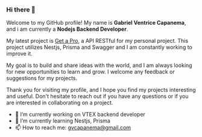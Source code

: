 ### Hi there 👋

Welcome to my GitHub profile! My name is **Gabriel Ventrice Capanema**, and i am currently a **Nodejs Backend Developer**.

My latest project is [Get a Pro](https://github.com/GabrielVentrice/getapro-backend-nestjs), a API RESTful for my personal project. This project utilizes Nestjs, Prisma and Swagger and I am constantly working to improve it.

My goal is to build and share ideas with the world, and I am always looking for new opportunities to learn and grow. I welcome any feedback or suggestions for my projects.

Thank you for visiting my profile, and I hope you find my projects interesting and useful. Don't hesitate to reach out if you have any questions or if you are interested in collaborating on a project.

- 🔭 I’m currently working on VTEX backend developer
- 🌱 I’m currently learning Nestjs, Prisma
- 📫 How to reach me: gvcapanema@gmail.com

<!--
**GabrielVentrice/GabrielVentrice** is a ✨ _special_ ✨ repository because its `README.md` (this file) appears on your GitHub profile.

Here are some ideas to get you started:

- 🔭 I’m currently working on VTEX backend developer
- 🌱 I’m currently learning Nestjs and Prisma
- 👯 I’m looking to collaborate on ...
- 🤔 I’m looking for help with ...
- 💬 Ask me about ...
- 📫 How to reach me: ...
- 😄 Pronouns: ...
- ⚡ Fun fact: ...
-->

